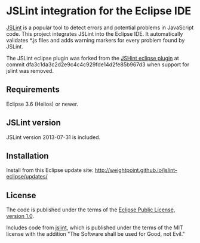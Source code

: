 JSLint integration for the Eclipse IDE
======================================

[JSLint](http://www.jslint.com/) is a popular tool to detect
errors and potential problems in JavaScript code.  This project integrates JSLint into
the Eclipse IDE.  It automatically validates \*.js files and adds warning markers for
every problem found by JSLint.

The JSLint eclipse plugin was forked from the 
[JSHint eclipse plugin](https://github.com/eclipsesource/jshint-eclipse) at commit dfa3c1da3c2d2e9c4c4c929fde14d2fe85b967d3 when support for jslint was removed.

Requirements
------------

Eclipse 3.6 (Helios) or newer.

JSLint version
--------------

JSLint version 2013-07-31 is included.

Installation
------------

Install from this Eclipse update site: http://weightpoint.github.io/jslint-eclipse/updates/

License
-------

The code is published under the terms of the [Eclipse Public License, version 1.0](http://www.eclipse.org/legal/epl-v10.html).

Includes code from [jslint](https://github.com/douglascrockford/JSLint), which is published under the terms of the MIT license with the addition "The Software shall be used for Good, not Evil."
